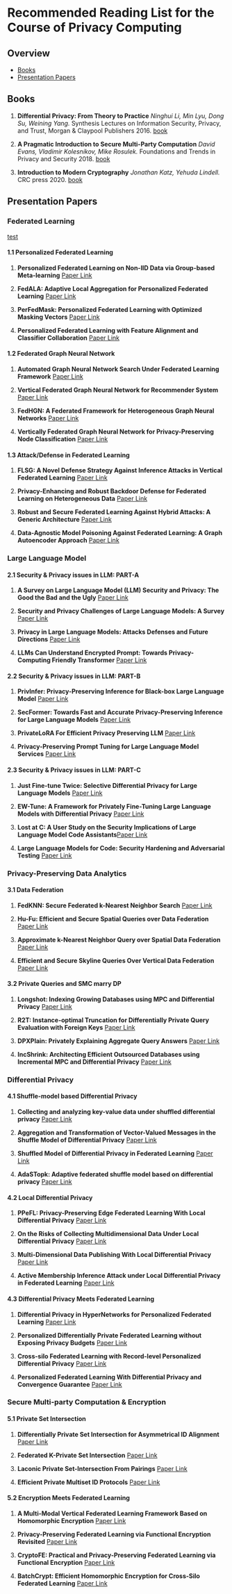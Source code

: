 # Recommended Reading List for the Course of Privacy Computing


## Overview
* [Books](#Books)
* [Presentation Papers](#Presentation-Papers)
  
## Books

1. **Differential Privacy: From Theory to Practice**
*Ninghui Li, Min Lyu, Dong Su, Weining Yang.* Synthesis Lectures on Information Security, Privacy, and Trust, Morgan & Claypool Publishers 2016. [book](https://doi.org/10.2200/S00735ED1V01Y201609SPT018)

2. **A Pragmatic Introduction to Secure Multi-Party Computation**
    *David Evans, Vladimir Kolesnikov, Mike Rosulek.* Foundations and Trends in Privacy and Security 2018. [book](https://ieeexplore.ieee.org/document/8584398)

3. **Introduction to Modern Cryptography**
    *Jonathan Katz, Yehuda Lindell.* CRC press 2020. [book](https://www.taylorfrancis.com/books/mono/10.1201/9781351133036/introduction-modern-cryptography-yehuda-lindell-jonathan-katz)
    


## Presentation Papers

###  Federated Learning

[test](./paper/SIGMOD24a.pdf)

#### 1.1 Personalized Federated Learning
1. **Personalized Federated Learning on Non-IID Data via Group-based Meta-learning** [Paper Link](https://dl.acm.org/doi/10.1145/3558005)

1. **FedALA: Adaptive Local Aggregation for Personalized Federated Learning** [Paper Link](https://ojs.aaai.org/index.php/AAAI/article/view/26330)

1. **PerFedMask: Personalized Federated Learning with Optimized Masking Vectors** [Paper Link](https://openreview.net/pdf?id=hxEIgUXLFF)

1. **Personalized Federated Learning with Feature Alignment and Classifier Collaboration** [Paper Link](https://openreview.net/pdf?id=SXZr8aDKia)

#### 1.2 Federated Graph Neural Network

1. **Automated Graph Neural Network Search Under Federated Learning Framework** [Paper Link](https://ieeexplore.ieee.org/document/10056291)

1. **Vertical Federated Graph Neural Network for Recommender System** [Paper Link](https://proceedings.mlr.press/v202/mai23b.html)

1. **FedHGN: A Federated Framework for Heterogeneous Graph Neural Networks** [Paper Link](https://www.ijcai.org/proceedings/2023/412)

1. **Vertically Federated Graph Neural Network for Privacy-Preserving Node Classification** [Paper Link](https://www.ijcai.org/proceedings/2022/272)

#### 1.3 Attack/Defense in Federated Learning

1. **FLSG: A Novel Defense Strategy Against Inference Attacks in Vertical Federated Learning** [Paper Link](https://ieeexplore.ieee.org/document/10210670)

1. **Privacy-Enhancing and Robust Backdoor Defense for Federated Learning on Heterogeneous Data** [Paper Link](https://ieeexplore.ieee.org/document/10292713)

1. **Robust and Secure Federated Learning Against Hybrid Attacks: A Generic Architecture** [Paper Link](https://ieeexplore.ieee.org/document/10328586)

1. **Data-Agnostic Model Poisoning Against Federated Learning: A Graph Autoencoder Approach** [Paper Link](https://ieeexplore.ieee.org/document/10419367)

### Large Language Model

#### 2.1 Security & Privacy issues in LLM: PART-A
1. **A Survey on Large Language Model (LLM) Security and Privacy: The Good the Bad and the Ugly** [Paper Link](https://arxiv.org/abs/2312.02003)

1. **Security and Privacy Challenges of Large Language Models: A Survey** [Paper Link](https://arxiv.org/abs/2402.00888)

1. **Privacy in Large Language Models: Attacks Defenses and Future Directions** [Paper Link](https://arxiv.org/abs/2310.10383)

1. **LLMs Can Understand Encrypted Prompt: Towards Privacy-Computing Friendly Transformer** [Paper Link](https://arxiv.org/abs/2305.18396)

#### 2.2 Security & Privacy issues in LLM: PART-B
1. **PrivInfer: Privacy-Preserving Inference for Black-box Large Language Model** [Paper Link](https://arxiv.org/abs/2310.12214)

1. **SecFormer: Towards Fast and Accurate Privacy-Preserving Inference for Large Language Models** [Paper Link](https://arxiv.org/abs/2401.00793)

1. **PrivateLoRA For Efficient Privacy Preserving LLM** [Paper Link](https://arxiv.org/abs/2311.14030)

1. **Privacy-Preserving Prompt Tuning for Large Language Model Services** [Paper Link](https://arxiv.org/abs/2305.06212)

#### 2.3 Security & Privacy issues in LLM: PART-C
1. **Just Fine-tune Twice: Selective Differential Privacy for Large Language Models** [Paper Link](https://doi.org/10.18653/v1/2022.emnlp-main.425)

1. **EW-Tune: A Framework for Privately Fine-Tuning Large Language Models with Differential Privacy** [Paper Link](https://doi.org/10.1109/ICDMW58026.2022.00078)

1. **Lost at C: A User Study on the Security Implications of Large Language Model Code Assistants**[Paper Link](https://www.usenix.org/conference/usenixsecurity23/presentation/sandoval)

1. **Large Language Models for Code: Security Hardening and Adversarial Testing** [Paper Link](https://doi.org/10.1145/3576915.3623175)

### Privacy-Preserving Data Analytics

#### 3.1 Data Federation
1. **FedKNN: Secure Federated k-Nearest Neighbor Search** [Paper Link](./paper/SIGMOD24a.pdf)

1. **Hu-Fu: Efficient and Secure Spatial Queries over Data Federation** [Paper Link](https://www.vldb.org/pvldb/vol15/p1159-tong.pdf)

1. **Approximate k-Nearest Neighbor Query over Spatial Data Federation** [Paper Link](https://doi.org/10.1007/978-3-031-30637-2_23)

1. **Efficient and Secure Skyline Queries Over Vertical Data Federation** [Paper Link](https://doi.org/10.1109/TKDE.2022.3222415)

#### 3.2 Private Queries and SMC marry DP
1. **Longshot: Indexing Growing Databases using MPC and Differential Privacy** [Paper Link](https://www.vldb.org/pvldb/vol16/p2005-zhang.pdf)

1. **R2T: Instance-optimal Truncation for Differentially Private Query Evaluation with Foreign Keys** [Paper Link](https://doi.org/10.1145/3604437.3604462)

1. **DPXPlain: Privately Explaining Aggregate Query Answers** [Paper Link](https://www.vldb.org/pvldb/vol16/p113-tao.pdf)

1. **IncShrink: Architecting Efficient Outsourced Databases using Incremental MPC and Differential Privacy** [Paper Link](https://doi.org/10.1145/3514221.3526151)

### Differential Privacy

#### 4.1 Shuffle-model based Differential Privacy
1. **Collecting and analyzing key-value data under shuffled differential privacy** [Paper Link](https://doi.org/10.1007/s11704-022-1572-0)

1. **Aggregation and Transformation of Vector-Valued Messages in the Shuffle Model of Differential Privacy** [Paper Link](https://doi.org/10.1109/TIFS.2022.3147643)

1. **Shuffled Model of Differential Privacy in Federated Learning** [Paper Link](http://proceedings.mlr.press/v130/girgis21a.html)

1. **AdaSTopk: Adaptive federated shuffle model based on differential privacy** [Paper Link](https://doi.org/10.1016/j.ins.2023.119186)

#### 4.2 Local Differential Privacy
1. **PPeFL: Privacy-Preserving Edge Federated Learning With Local Differential Privacy** [Paper Link](https://doi.org/10.1109/JIOT.2023.3264259)

1. **On the Risks of Collecting Multidimensional Data Under Local Differential Privacy** [Paper Link](https://www.vldb.org/pvldb/vol16/p1126-arcolezi.pdf)

1. **Multi-Dimensional Data Publishing With Local Differential Privacy** [Paper Link](https://doi.org/10.48786/edbt.2023.15)

1. **Active Membership Inference Attack under Local Differential Privacy in Federated Learning** [Paper Link](https://proceedings.mlr.press/v206/nguyen23e.html)

#### 4.3 Differential Privacy Meets Federated Learning
1. **Differential Privacy in HyperNetworks for Personalized Federated Learning** [Paper Link](https://doi.org/10.1145/3583780.3615203)

1. **Personalized Differentially Private Federated Learning without Exposing Privacy Budgets** [Paper Link](https://doi.org/10.1145/3583780.3615247)

1. **Cross-silo Federated Learning with Record-level Personalized Differential Privacy** [Paper Link](https://doi.org/10.48550/arXiv.2401.16251)

1. **Personalized Federated Learning With Differential Privacy and Convergence Guarantee** [Paper Link](https://doi.org/10.1109/TIFS.2023.3293417)

### Secure Multi-party Computation & Encryption

#### 5.1 Private Set Intersection

1. **Differentially Private Set Intersection for Asymmetrical ID Alignment** [Paper Link](https://doi.org/10.1109/TIFS.2022.3207911)

1. **Federated K-Private Set Intersection** [Paper Link](https://doi.org/10.1145/3511808.3557321)

1. **Laconic Private Set-Intersection From Pairings** [Paper Link](https://doi.org/10.1145/3548606.3560642)

1. **Efficient Private Multiset ID Protocols** [Paper Link](https://doi.org/10.1007/978-981-99-7356-9_21)

#### 5.2 Encryption Meets Federated Learning

1. **A Multi-Modal Vertical Federated Learning Framework Based on Homomorphic Encryption** [Paper Link](https://doi.org/10.1109/TIFS.2023.3340994)

1. **Privacy-Preserving Federated Learning via Functional Encryption Revisited** [Paper Link](https://doi.org/10.1109/TIFS.2023.3255171)

1. **CryptoFE: Practical and Privacy-Preserving Federated Learning via Functional Encryption** [Paper Link](https://doi.org/10.1109/GLOBECOM48099.2022.10001080)

1. **BatchCrypt: Efficient Homomorphic Encryption for Cross-Silo Federated Learning** [Paper Link](https://www.usenix.org/conference/atc20/presentation/zhang-chengliang)
